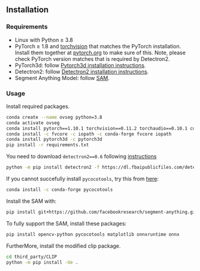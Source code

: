 ## Installation

### Requirements
- Linux with Python ≥ 3.8
- PyTorch ≥ 1.8 and [torchvision](https://github.com/pytorch/vision/) that matches the PyTorch installation.
  Install them together at [pytorch.org](https://pytorch.org) to make sure of this. Note, please check
  PyTorch version matches that is required by Detectron2.
- PyTorch3d: follow [Pytorch3d installation instructions](https://github.com/facebookresearch/pytorch3d/blob/main/INSTALL.md).
- Detectron2: follow [Detectron2 installation instructions](https://detectron2.readthedocs.io/tutorials/install.html).
- Segment Anything Model: follow [SAM](https://github.com/facebookresearch/segment-anything).

### Usage

Install required packages. 

```bash
conda create --name ovseg python=3.8
conda activate ovseg
conda install pytorch==1.10.1 torchvision==0.11.2 torchaudio==0.10.1 cudatoolkit=11.3 -c pytorch -c conda-forge
conda install -c fvcore -c iopath -c conda-forge fvcore iopath
conda install pytorch3d -c pytorch3d
pip install -r requirements.txt
```

You need to download `detectron2==0.6` following [instructions](https://detectron2.readthedocs.io/en/latest/tutorials/install.html)

```bash
python -m pip install detectron2 -f https://dl.fbaipublicfiles.com/detectron2/wheels/cu113/torch1.10/index.html
```

If you cannot succefully install `pycocotools`, try this from [here](https://github.com/cocodataset/cocoapi/issues/351):
```bash
conda install -c conda-forge pycocotools
```

Install the SAM with:
```bash
pip install git+https://github.com/facebookresearch/segment-anything.git
```
To fully support the SAM, install these packages:
```bash
pip install opencv-python pycocotools matplotlib onnxruntime onnx
```

FurtherMore, install the modified clip package.

```bash
cd third_party/CLIP
python -m pip install -Ue .
```
